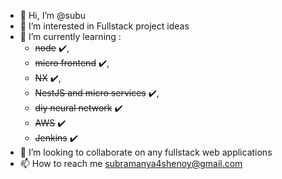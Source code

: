 - 👋 Hi, I’m @subu
- 👀 I’m interested in Fullstack project ideas
- 🌱 I’m currently learning : 
     - ~~node~~ ✔️, 
     - ~~micro frontend~~ ✔️, 
     - ~~NX~~ ✔️, 
     - ~~NestJS and micro services~~ ✔️, 
     - ~~diy neural network~~ ✔️
     - ~~AWS~~ ✔️
     - ~~Jenkins~~ ✔️
- 💞️ I’m looking to collaborate on any fullstack web applications
- 📫 How to reach me subramanya4shenoy@gmail.com

<!---
subramanya4shenoy/subramanya4shenoy is a ✨ special ✨ repository because its `README.md` (this file) appears on your GitHub profile.
You can click the Preview link to take a look at your changes.
--->
